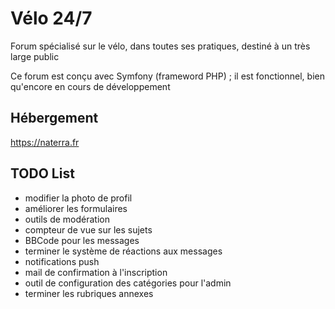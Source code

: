 # Vélo 24/7

Forum spécialisé sur le vélo, dans toutes ses pratiques, destiné à un très large public

Ce forum est conçu avec Symfony (frameword PHP) ; il est fonctionnel, bien qu'encore en cours de développement

## Hébergement

https://naterra.fr

## TODO List

- modifier la photo de profil
- améliorer les formulaires
- outils de modération
- compteur de vue sur les sujets
- BBCode pour les messages
- terminer le système de réactions aux messages
- notifications push
- mail de confirmation à l'inscription
- outil de configuration des catégories pour l'admin
- terminer les rubriques annexes

